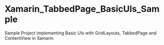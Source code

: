 # Xamarin_TabbedPage_BasicUIs_Sample
Sample Project implementing Basic UIs with GridLayouts, TabbedPage and ContentView in Xamarin
